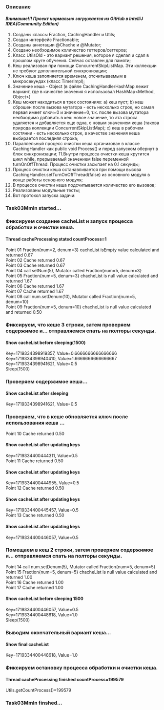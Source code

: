 ### Описание

#### _Внимание!!! Проект нормально загружается из GitHub в IntelliJ IDEA(Community Edition)_

1.  Созданы классы Fraction, CachingHandler и Utils;
2.  Создан интерфейс Fractionable;
3.  Созданы аннотации @Chache и @Mutator;
4.  Создано необходимое количество геттеров/сеттеров;
5.  Класс UtilsOld - это вариант решения, которое я сделал и сдал в прошлом круге обучения. Сейчас оставлен для памяти;
6.  Кеш реализован при помощи ConcurrentSkipListMap. Эти коллекции не требуют дополнительной синхронизации;
7.  Ключ кеша заполняется временем, отсчитываемым в микросекундах (класс TimerImpl);
8.  Значение кеша - Object (в файле CachingHandlerHashMap лежит вариант, где в качестве значения я использовал
    HashMap<Method, Object>)
9.  Кеш может находиться в трех состояниях:
    a) кеш пуст;
    b) кеш сброшен после вызова мутатора - есть несколько строк, но самая первая имеет ключ=0 и значение=0,
    т.к. после вызова мутатора необходимо добавить в кеш новое значение, то эта строка удаляется и добавляется
    еще одна, с новым значением кеша (такова природа коллекции ConcurrentSkipListMap);
    c) кеш в рабочем состянии - есть несколько строк, в качестве значения кеша выбирается последняя строка;
10. Параллельный процесс очистки кеша организован в классе CachingHandler как public void Process() и перед
    запуском обернут в блок синхронизации;
    11.Внутри процесса очистки кеша крутится цикл while, прерываемый значением false переменной turnOnOffThread.
    Процесс очистки засыпает на 0.1 секунды;
12. Процесс очистки кеша останавливается при помощи вызова CachingHandler.setTurnOnOffThread(false) из основного модуля
    в конце работы основного модуля;
13. В процессе очистки кеша подсчитывается количество его вызовов;
14. Реализованы модульные тесты;
15. Вот протокол запуска задачи:

### Task03Mmln started...

### Фиксируем создание cacheList и запуск процесса обработки и очистки кеша.
#### Thread cacheProcessing stated countProcess=1  
Point 01  Fraction{num=2, denum=3}  cacheList isEmpty value calculated and returned 0.67  
Point 02  Cache returned 0.67  
Point 03  Cache returned 0.67  
Point 04  call setNum(5), Mutator called  Fraction{num=5, denum=3}  
Point 05  Fraction{num=5, denum=3}  chacheList is null value calculated and returned 1.67  
Point 06  Cache returned 1.67  
Point 07  Cache returned 1.67  
Point 08  call num.setDenum(10), Mutator called  Fraction{num=5, denum=10}  
Point 09 Fraction{num=5, denum=10}  chacheList is null value calculated and returned 0.50  

### Фиксируем, что кеше 3 строки, затем проверяем содержимое и... отправляемся спать на полторы секунды.
#### Show cacheList before sleeping(1500)  
Key=1719334398919357, Value=0.6666666666666666  
Key=1719334398940410, Value=1.6666666666666667  
Key=1719334398941621, Value=0.5  
Sleep(1500)  

### Проверяем содержимое кеша...
#### Show cacheList after sleeping  
Key=1719334398941621, Value=0.5  

### Проверяем, что в кеше обновляется ключ после использования кеша ...
Point 10  Cache returned 0.50  
#### Show cacheList after updating keys  
Key=1719334400444311, Value=0.5  
Point 11  Cache returned 0.50  
#### Show cacheList after updating keys  
Key=1719334400444955, Value=0.5  
Point 12  Cache returned 0.50  
#### Show cacheList after updating keys  
Key=1719334400445457, Value=0.5  
Point 13  Cache returned 0.50  
#### Show cacheList after updating keys  
Key=1719334400446057, Value=0.5  

### Помещаем в кеш 2 строки, затем проверяем содержимое и... отправляемся спать на полторы секунды.
Point 14  call num.setDenum(5), Mutator called  Fraction{num=5, denum=5}  
Point 15  Fraction{num=5, denum=5}  chacheList is null value calculated and returned 1.00  
Point 16  Cache returned 1.00  
Point 17  Cache returned 1.00  
#### Show cacheList before sleeping 1500  
Key=1719334400446057, Value=0.5  
Key=1719334400448618, Value=1.0  
Sleep(1500)  

### Выводим окончательный вариант кеша...
#### Show final cacheList  
Key=1719334400448618, Value=1.0  

### Фиксируем остановку процесса обработки и очистки кеша.
#### Thread cacheProcessing finished countProcess=199579  
Utils.getCountProcess()=199579  

### Task03Mmln finshed...

